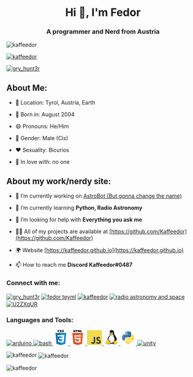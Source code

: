 <h1 align="center">Hi 👋, I'm Fedor</h1>
<h3 align="center">A programmer and Nerd from Austria</h3>

<p align="left"> <img src="https://komarev.com/ghpvc/?username=kaffeedor&label=Profile%20views&color=0e75b6&style=flat" alt="kaffeedor" /> </p>

<p align="left"> <a href="https://github.com/ryo-ma/github-profile-trophy"><img src="https://github-profile-trophy.vercel.app/?username=kaffeedor" alt="kaffeedor" /></a> </p>

<p align="left"> <a href="https://twitter.com/gry_hunt3r" target="blank"><img src="https://img.shields.io/twitter/follow/gry_hunt3r?logo=twitter&style=for-the-badge" alt="gry_hunt3r" /></a> </p>

## About Me:

- 📍  Location: Tyrol, Austria, Earth

- 👵 Born in: August 2004

- 😄 Pronouns: He/Him

- 👦 Gender: Male (Cis)

- ❤ Sexuality: Bicurios

- 💖 In love with: no one


## About my work/nerdy site:

- 🔭 I’m currently working on [AstroBot (But gonna change the name)](https://github.com/Kaffeedor/astro-dbot-public)

- 🌱 I’m currently learning **Python, Radio Astronomy**

- 🤝 I’m looking for help with **Everything you ask me**

- 👨‍💻 All of my projects are available at [https://github.com/Kaffeedor](https://github.com/Kaffeedor)

- 🌍 Website [https://kaffeedor.github.io](https://kaffeedor.github.io)

- 📫 How to reach me **Discord Kaffeedor#0487**

<h3 align="left">Connect with me:</h3>
<p align="left">
<a href="https://twitter.com/gry_hunt3r" target="blank"><img align="center" src="https://raw.githubusercontent.com/rahuldkjain/github-profile-readme-generator/master/src/images/icons/Social/twitter.svg" alt="gry_hunt3r" height="30" width="40" /></a>
<a href="https://fb.com/fedor.teyml.9" target="blank"><img align="center" src="https://raw.githubusercontent.com/rahuldkjain/github-profile-readme-generator/master/src/images/icons/Social/facebook.svg" alt="fedor teyml" height="30" width="40" /></a>
<a href="https://instagram.com/kaffeedor" target="blank"><img align="center" src="https://raw.githubusercontent.com/rahuldkjain/github-profile-readme-generator/master/src/images/icons/Social/instagram.svg" alt="kaffeedor" height="30" width="40" /></a>
<a href="https://www.youtube.com/channel/UCOT7oC5SPOj422qtJYkPybw" target="blank"><img align="center" src="https://raw.githubusercontent.com/rahuldkjain/github-profile-readme-generator/master/src/images/icons/Social/youtube.svg" alt="radio astronomy and space" height="30" width="40" /></a>
<a href="https://discord.gg/U2ZXqUR" target="blank"><img align="center" src="https://raw.githubusercontent.com/rahuldkjain/github-profile-readme-generator/master/src/images/icons/Social/discord.svg" alt="U2ZXqUR" height="30" width="40" /></a>
</p>

<h3 align="left">Languages and Tools:</h3>
<p align="left"> <a href="https://www.arduino.cc/" target="_blank"> <img src="https://cdn.worldvectorlogo.com/logos/arduino-1.svg" alt="arduino" width="40" height="40"/> </a> <a href="https://www.gnu.org/software/bash/" target="_blank"> <img src="https://www.vectorlogo.zone/logos/gnu_bash/gnu_bash-icon.svg" alt="bash" width="40" height="40"/> </a> <a href="https://www.w3schools.com/css/" target="_blank"> <img src="https://raw.githubusercontent.com/devicons/devicon/master/icons/css3/css3-original-wordmark.svg" alt="css3" width="40" height="40"/> </a> <a href="https://www.w3.org/html/" target="_blank"> <img src="https://raw.githubusercontent.com/devicons/devicon/master/icons/html5/html5-original-wordmark.svg" alt="html5" width="40" height="40"/> </a> <a href="https://developer.mozilla.org/en-US/docs/Web/JavaScript" target="_blank"> <img src="https://raw.githubusercontent.com/devicons/devicon/master/icons/javascript/javascript-original.svg" alt="javascript" width="40" height="40"/> </a> <a href="https://www.linux.org/" target="_blank"> <img src="https://raw.githubusercontent.com/devicons/devicon/master/icons/linux/linux-original.svg" alt="linux" width="40" height="40"/> </a> <a href="https://www.python.org" target="_blank"> <img src="https://raw.githubusercontent.com/devicons/devicon/master/icons/python/python-original.svg" alt="python" width="40" height="40"/> </a> <a href="https://unity.com/" target="_blank"> <img src="https://www.vectorlogo.zone/logos/unity3d/unity3d-icon.svg" alt="unity" width="40" height="40"/> </a> </p>

<p><img align="left" src="https://github-readme-stats.vercel.app/api/top-langs?username=kaffeedor&show_icons=true&locale=en&layout=compact" alt="kaffeedor" /></p>

<p>&nbsp;<img align="center" src="https://github-readme-stats.vercel.app/api?username=kaffeedor&show_icons=true&locale=en" alt="kaffeedor" /></p>

<p><img align="center" src="https://github-readme-streak-stats.herokuapp.com/?user=kaffeedor&" alt="kaffeedor" /></p>
